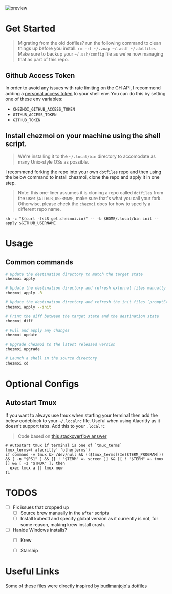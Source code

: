 ![preview](https://raw.githubusercontent.com/heuristicAL/dotfiles/main/docs/screenshot_terminal.png)

# Get Started
> Migrating from the old dotfiles? run the following command to clean things up before you install: `rm -rf ~/.znap ~/.asdf ~/.dotfiles`
> Make sure to backup your `~/.ssh/config` file as we're now managing that as part of this repo.

## Github Access Token
In order to avoid any issues with rate limiting on the GH API, I recommend adding a [personal access token](https://docs.github.com/en/enterprise-server@3.4/authentication/keeping-your-account-and-data-secure/creating-a-personal-access-token) to your shell env. You can do this by setting one of these env variables:
- `CHEZMOI_GITHUB_ACCESS_TOKEN`
- `GITHUB_ACCESS_TOKEN`
- `GITHUB_TOKEN`


## Install chezmoi on your machine using the shell script.
> We're installing it to the `~/.local/bin` directory to accomodate as many Unix-style OSs as possible.

I recommend forking the repo into your own `dotfiles` repo and then using the below command to install chezmoi, clone the repo and apply it in one step.
> Note: this one-liner assumes it is cloning a repo called `dotfiles` from the user `$GITHUB_USERNAME`, make sure that's what you call your fork.
> Otherwise, please check the `chezmoi` docs for how to specify a different repo name.
```shell
sh -c "$(curl -fsLS get.chezmoi.io)" -- -b $HOME/.local/bin init --apply $GITHUB_USERNAME
```

# Usage
## Common commands
```sh
# Update the destination directory to match the target state
chezmoi apply

# Update the destination directory and refresh external files manually
chezmoi apply -R

# Update the destination directory and refresh the init files `promptStringOnce`, etc.
chezmoi apply --init

# Print the diff between the target state and the destination state
chezmoi diff

# Pull and apply any changes
chezmoi update

# Upgrade chezmoi to the latest released version
chezmoi upgrade

# Launch a shell in the source directory
chezmoi cd
```

# Optional Configs

## Autostart Tmux

If you want to always use tmux when starting your terminal then add the below codeblock to your `~/.localrc` file.
Useful when using Alacritty as it doesn't support tabs. Add this to your `.localrc`
> Code based on [this stackoverflow answer]()
```shell
# Autostart tmux if terminal is one of `tmux_terms`
tmux_terms=('alacritty' 'otherterms')
if command -v tmux &> /dev/null && (($tmux_terms[(Ie)$TERM_PROGRAM])) && [ -n "$PS1" ] && [[ ! "$TERM" =~ screen ]] && [[ ! "$TERM" =~ tmux ]] && [ -z "$TMUX" ]; then
  exec tmux a || tmux new
fi
```


# TODOS

- [ ] Fix issues that cropped up
  - [ ] Source brew manually in the `after` scripts
  - [ ] Install kubectl and specify global version as it currently is not, for some reason, making krew install crash.
- [ ] Hanlde Windows installs?
  - [ ] Krew
  - [ ] Starship


# Useful Links
Some of these files were directly inspired by [budimanjojo's dotfiles](https://github.com/budimanjojo/dotfiles)
